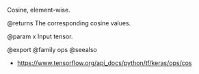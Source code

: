 Cosine, element-wise.

@returns
    The corresponding cosine values.

@param x Input tensor.

@export
@family ops
@seealso
+ <https://www.tensorflow.org/api_docs/python/tf/keras/ops/cos>
